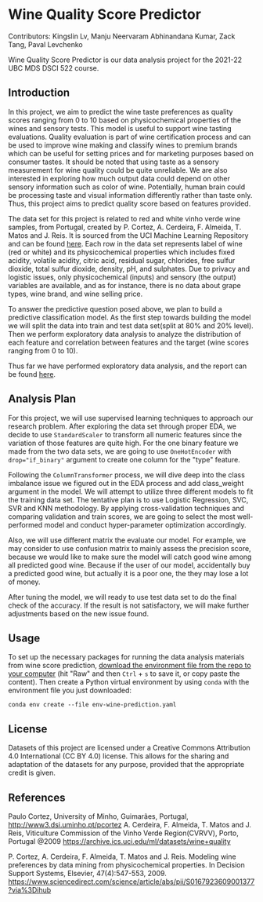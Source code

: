 # Wine Quality Score Predictor

Contributors: Kingslin Lv, Manju Neervaram Abhinandana Kumar, Zack Tang, Paval Levchenko

Wine Quality Score Predictor is our data analysis project for the 2021-22 UBC MDS DSCI 522 course.

## Introduction

In this project, we aim to predict the wine taste preferences as quality scores ranging from 0 to 10 based on physicochemical properties of the wines and sensory tests. This model is useful to support wine tasting evaluations. Quality evaluation is part of wine certification process and can be used to improve wine making and classify wines to premium brands which can be useful for setting prices and for marketing purposes based on consumer tastes. It should be noted that using taste as a sensory measurement for wine quality could be quite unreliable. We are also interested in exploring how much output data could depend on other sensory information such as color of wine. Potentially, human brain could be processing taste and visual information differently rather than taste only. Thus, this project aims to predict quality score based on features provided. 

The data set for this project is related to red and white vinho verde wine samples, from Portugal, created by P. Cortez, A. Cerdeira, F. Almeida, T. Matos and J. Reis. It is sourced from the UCI Machine Learning Repository and can be found [here](https://archive.ics.uci.edu/ml/datasets/wine+quality). Each row in the data set represents label of wine (red or white) and its physicochemical properties which includes fixed acidity, volatile acidity, citric acid, residual sugar, chlorides, free sulfur dioxide, total sulfur dioxide, density, pH, and sulphates. Due to privacy and logistic issues, only physicochemical (inputs) and sensory (the output) variables are available, and as for instance, there is no data about grape types, wine brand, and wine selling price.

To answer the predictive question posed above, we plan to build a predictive classification model. As the first step towards building the model we will split the data into train and test data set(split at 80% and 20% level). Then we perform exploratory data analysis to analyze the distribution of each feature and correlation between features and the target (wine scores ranging from 0 to 10).

Thus far we have performed exploratory data analysis, and the report can be found [here](https://github.com/UBC-MDS/DSCI_522_Group19_Wine_Quality_Score_Predictor/blob/main/src/Wine_Score_EDA.ipynb).
  
## Analysis Plan

For this project, we will use supervised learning techniques to approach our research problem. After exploring the data set through proper EDA, we decide to use `StandardScaler` to transform all numeric features since the variation of those features are quite high. For the one binary feature we made from the two data sets, we are going to use `OneHotEncoder` with `drop="if_binary"` argument to create one column for the "type" feature.
  
Following the `ColumnTransformer` process, we will dive deep into the class imbalance issue we figured out in the EDA process and add class_weight argument in the model. We will attempt to utilize three different models to fit the training data set. The tentative plan is to use Logistic Regression, SVC, SVR and KNN methodology. By applying cross-validation techniques and comparing validation and train scores, we are going to select the most well-performed model and conduct hyper-parameter optimization accordingly. 
  
  Also, we will use different matrix the evaluate our model. For example, we may consider to use confusion matrix to mainly assess the precision score, because we would like to make sure the model will catch good wine among all predicted good wine. Because if the user of our model, accidentally buy a predicted good wine, but actually it is a poor one, the they may lose a lot of money. 
  
  After tuning the model, we will ready to use test data set to do the final check of the accuracy. If the result is not satisfactory, we will make further adjustments based on the new issue found. 
  
## Usage

To set up the necessary packages for running the data analysis materials from wine score prediction,
[download the environment file from the repo to your computer](https://github.com/UBC-MDS/DSCI_522_Group19_Wine_Quality_Score_Predictor/blob/main/env-wine-prediction.yaml)
(hit "Raw" and then `Ctrl` + `s` to save it, or copy paste the content).
Then create a Python virtual environment by using `conda` with the environment file you just downloaded:

```
conda env create --file env-wine-prediction.yaml
```
  
## License

Datasets of this project are licensed under a Creative Commons Attribution 4.0 International (CC BY 4.0) license. This allows for the sharing and adaptation of the datasets for any purpose, provided that the appropriate credit is given.

## References

Paulo Cortez, University of Minho, Guimarães, Portugal, <http://www3.dsi.uminho.pt/pcortez> A. Cerdeira, F. Almeida, T. Matos and J. Reis, Viticulture Commission of the Vinho Verde Region(CVRVV), Porto, Portugal @2009 <https://archive.ics.uci.edu/ml/datasets/wine+quality>

P. Cortez, A. Cerdeira, F. Almeida, T. Matos and J. Reis. Modeling wine preferences by data mining from physicochemical properties. In Decision Support Systems, Elsevier, 47(4):547-553, 2009. https://www.sciencedirect.com/science/article/abs/pii/S0167923609001377?via%3Dihub
